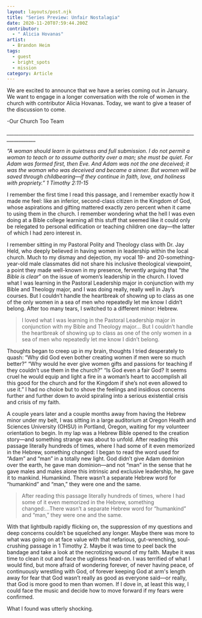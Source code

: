```yaml
---
layout: layouts/post.njk
title: "Series Preview: Unfair Nostalagia"
date: 2020-11-20T07:59:44.200Z
contributor:
  - " Alicia Hovanas"
artist:
  - Brandon Heim
tags:
  - guest
  - bright_spots
  - mission
category: Article
---
```

We are excited to announce that we have a series coming out in January. We want to engage in a longer conversation with the role of women in the church with contributor Alicia Hovanas. Today, we want to give a teaser of the discussion to come. 

\-Our Church Too Team

*\_\_\_\_\_\_\_\_\_\_\_\_\_\_\_\_\_\_\_\_\_\_\_\_\_\_\_\_\_\_\_\_\_\_\_\_\_\_\_\_\_\_\_\_\_\_\_\_\_\_\_\_\_\_\_\_\_\_\_\_\_\_\_\_\_\_\_\_\_\_\_\_\_\_\_\_\_\_\_\_\_\_\_\_\_\_\_\_\_\_*

*“A woman should learn in quietness and full submission. I do not permit a woman to teach or to assume authority over a man; she must be quiet. For Adam was formed first, then Eve. And Adam was not the one deceived; it was the woman who was deceived and became a sinner. But women will be saved through childbearing—if they continue in faith, love, and holiness with propriety.” 1 Timothy 2:11-15*

I remember the first time I read this passage, and I remember exactly how it made me feel: like an inferior, second-class citizen in the Kingdom of God, whose aspirations and gifting mattered exactly zero percent when it came to using them in the church. I remember wondering what the hell I was even doing at a Bible college learning all this stuff that seemed like it could only be relegated to personal edification or teaching children one day—the latter of which I had zero interest in.

I remember sitting in my Pastoral Polity and Theology class with Dr. Jay Held, who deeply believed in having women in leadership within the local church. Much to my dismay and dejection, my vocal 19- and 20-something-year-old male classmates did not share his inclusive theological viewpoint, a point they made well-known in my presence, fervently arguing that “*the Bible is clear*” on the issue of women’s leadership in the church. I loved what I was learning in the Pastoral Leadership major in conjunction with my Bible and Theology major, and I was doing really, really well in Jay’s courses. But I couldn’t handle the heartbreak of showing up to class as one of the only women in a sea of men who repeatedly let me know I didn’t belong. After too many tears, I switched to a different minor: Hebrew.

> I loved what I was learning in the Pastoral Leadership major in conjunction with my Bible and Theology major... But I couldn’t handle the heartbreak of showing up to class as one of the only women in a sea of men who repeatedly let me know I didn’t belong.

Thoughts began to creep up in my brain, thoughts I tried desperately to quash: “Why did God even bother creating women if men were so much better?” “Why would he ever give women gifts and passions for teaching if they couldn’t use them in the church?” “Is God even a fair God? It seems cruel he would equip and light a fire in a woman’s heart to accomplish all this good for the church and for the Kingdom if she’s not even allowed to use it.” I had no choice but to shove the feelings and insidious concerns further and further down to avoid spiraling into a serious existential crisis and crisis of my faith.

A couple years later and a couple months away from having the Hebrew minor under my belt, I was sitting in a large auditorium at Oregon Health and Sciences University (OHSU) in Portland, Oregon, waiting for my volunteer orientation to begin. In my lap was a Hebrew Bible opened to the creation story—and something strange was about to unfold. After reading this passage literally hundreds of times, where I had some of it even memorized in the Hebrew, something changed: I began to read the word used for “Adam” and “man” in a totally new light. God didn’t give Adam dominion over the earth, he gave man dominion—and not “man” in the sense that he gave males and males alone this intrinsic and exclusive leadership, he gave it to mankind. Humankind. There wasn’t a separate Hebrew word for “humankind” and “man,” they were one and the same. 

> After reading this passage literally hundreds of times, where I had some of it even memorized in the Hebrew, something changed:...There wasn’t a separate Hebrew word for “humankind” and “man,” they were one and the same. 

With that lightbulb rapidly flicking on, the suppression of my questions and deep concerns couldn’t be squelched any longer. Maybe there was more to what was going on at face value with that nefarious, gut-wrenching, soul-crushing passage in 1 Timothy 2. Maybe it was time to peel back the bandage and take a look at the necrotizing wound of my faith. Maybe it was time to clean it out and face the ugliness head-on. I was terrified of what I would find, but more afraid of wondering forever, of never having peace, of continuously wrestling with God, of forever keeping God at arm's length away for fear that God wasn’t really as good as everyone said—or really, that God is more good to men than women. If I dove in, at least this way, I could face the music and decide how to move forward if my fears were confirmed.

What I found was utterly shocking.